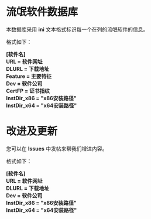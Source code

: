# 流氓软件数据库

本数据库采用 **ini** 文本格式标识每一个在列的流氓软件的信息。

格式如下：

**[软件名]<br/>
URL = 软件网址<br/>
DLURL = 下载地址<br/>
Feature = 主要特征<br/>
Dev = 软件公司<br/>
CertFP = 证书指纹<br/>
InstDir_x86 = "x86安装路径"<br/>
InstDir_x64 = "x64安装路径"**


# 改进及更新

您可以在 **Issues** 中发帖来帮我们增进内容。

格式如下：

**[软件名]<br/>
URL = 软件网址<br/>
DLURL = 下载地址<br/>
Dev = 软件公司<br/>
InstDir_x86 = "x86安装路径"<br/>
InstDir_x64 = "x64安装路径"**

